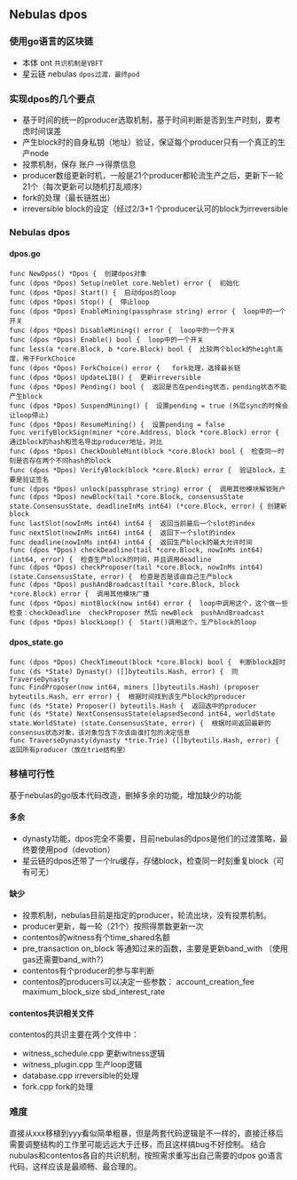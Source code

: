 Nebulas dpos
----------

### 使用go语言的区块链
- 本体 ont ``` 共识机制是VBFT ```
- 星云链 nebulas ``` dpos过渡，最终pod ```

### 实现dpos的几个要点
- 基于时间的统一的producer选取机制，基于时间判断是否到生产时刻，要考虑时间误差
- 产生block时的自身私钥（地址）验证，保证每个producer只有一个真正的生产node
- 投票机制，保存  账户——>得票信息
- producer数组更新时机，一般是21个producer都轮流生产之后，更新下一轮21个（每次更新可以随机打乱顺序）
- fork的处理（最长链胜出）
- irreversible block的设定（经过2/3+1 个producer认可的block为irreversible

### Nebulas dpos
#### dpos.go
```
func NewDpos() *Dpos {  创建dpos对象
func (dpos *Dpos) Setup(neblet core.Neblet) error {  初始化
func (dpos *Dpos) Start() {  启动dpos的loop
func (dpos *Dpos) Stop() {  停止loop
func (dpos *Dpos) EnableMining(passphrase string) error {  loop中的一个开关
func (dpos *Dpos) DisableMining() error {  loop中的一个开关
func (dpos *Dpos) Enable() bool {  loop中的一个开关
func less(a *core.Block, b *core.Block) bool {  比较两个block的height高度，用于ForkChoice
func (dpos *Dpos) ForkChoice() error {   fork处理，选择最长链
func (dpos *Dpos) UpdateLIB() {  更新irreversible
func (dpos *Dpos) Pending() bool {  返回是否在pending状态，pending状态不能产生block
func (dpos *Dpos) SuspendMining() {  设置pending = true (外层sync的时候会让loop停止)
func (dpos *Dpos) ResumeMining() {  设置pending = false
func verifyBlockSign(miner *core.Address, block *core.Block) error {  通过block的hash和签名导出producer地址，对比
func (dpos *Dpos) CheckDoubleMint(block *core.Block) bool {  检查同一时刻是否存在两个不同hash的block
func (dpos *Dpos) VerifyBlock(block *core.Block) error {  验证block，主要是验证签名
func (dpos *Dpos) unlock(passphrase string) error {  调用其他模块解锁账户
func (dpos *Dpos) newBlock(tail *core.Block, consensusState state.ConsensusState, deadlineInMs int64) (*core.Block, error) { 创建新block
func lastSlot(nowInMs int64) int64 {  返回当前最后一个slot的index
func nextSlot(nowInMs int64) int64 {  返回下一个slot的index
func deadline(nowInMs int64) int64 {  返回生产block的最大允许时间
func (dpos *Dpos) checkDeadline(tail *core.Block, nowInMs int64) (int64, error) {  检查生产block的时间，并且调用deadline
func (dpos *Dpos) checkProposer(tail *core.Block, nowInMs int64) (state.ConsensusState, error) {  检查是否是该由自己生产block
func (dpos *Dpos) pushAndBroadcast(tail *core.Block, block *core.Block) error {  调用其他模块广播
func (dpos *Dpos) mintBlock(now int64) error {  loop中调用这个，这个做一些检查：checkDeadline  checkProposer 然后 newBlock  pushAndBroadcast
func (dpos *Dpos) blockLoop() {  Start()调用这个，生产block的loop
```
#### dpos_state.go
```
func (dpos *Dpos) CheckTimeout(block *core.Block) bool {  判断block超时
func (ds *State) Dynasty() ([]byteutils.Hash, error) {  同TraverseDynasty
func FindProposer(now int64, miners []byteutils.Hash) (proposer byteutils.Hash, err error) {  根据时间找到该生产block的producer
func (ds *State) Proposer() byteutils.Hash {  返回选中的producer
func (ds *State) NextConsensusState(elapsedSecond int64, worldState state.WorldState) (state.ConsensusState, error) {  根据时间返回最新的consensus状态对象，该对象包含下次该由谁打包的决定信息
func TraverseDynasty(dynasty *trie.Trie) ([]byteutils.Hash, error) {  返回所有producer（放在trie结构里）
```

### 移植可行性
基于nebulas的go版本代码改造，删掉多余的功能，增加缺少的功能

#### 多余
- dynasty功能，dpos完全不需要，目前nebulas的dpos是他们的过渡策略，最终要使用pod（devotion）
- 星云链的dpos还带了一个lru缓存，存储block，检查同一时刻重复block（可有可无）

#### 缺少
- 投票机制，nebulas目前是指定的producer，轮流出块，没有投票机制。
- producer更新，每一轮（21个）按照得票数更新一次
- contentos的witness有个time_shared名额
- pre_transaction on_block 等通知过来的函数，主要是更新band_with （使用gas还需要band_with?）
- contentos有个producer的参与率判断
- contentos的producers可以决定一些参数： account_creation_fee  maximum_block_size  sbd_interest_rate

#### contentos共识相关文件
contentos的共识主要在两个文件中：
- witness_schedule.cpp  更新witness逻辑
- witness_plugin.cpp  生产loop逻辑
- database.cpp  irreversible的处理
- fork.cpp  fork的处理

### 难度
直接从xxx移植到yyy看似简单粗暴，但是两套代码逻辑是不一样的，直接迁移后需要调整结构的工作里可能远远大于迁移，而且这样搞bug不好控制。
结合nubulas和contentos各自的共识机制，按照需求重写出自己需要的dpos go语言代码，这样应该是最顺畅、最合理的。
